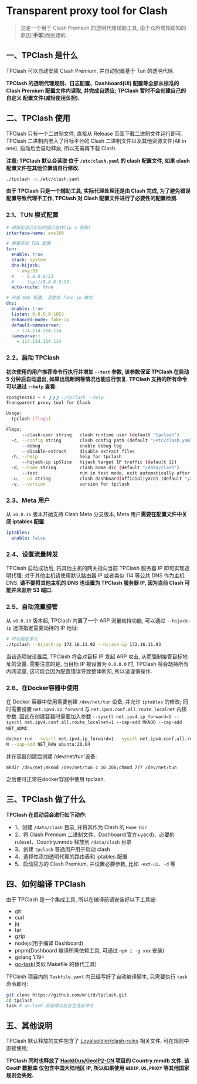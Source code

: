 # Transparent proxy tool for Clash

> 这是一个用于 Clash Premium 的透明代理辅助工具, 由于众所周知周知的原因(**手笨**)而创建的.

## 一、TPClash 是什么

TPClash 可以自动安装 Clash Premium, 并自动配置基于 Tun 的透明代理.

**TPClash 的透明代理规则、日志配置、Dashboard(UI) 配置等全部从标准的 Clash Premium 配置文件内读取, 并完成自适应; TPClash 暂时不会创建自己的自定义
配置文件(减轻使用负担).**

## 二、TPClash 使用

TPClash 只有一个二进制文件, 直接从 Release 页面下载二进制文件运行即可. TPClash 二进制内嵌入了目标平台的 Clash 二进制文件以及其他资源文件(All in one), 
启动后会自动释放, 所以无需再下载 Clash. 

**注意: TPClash 默认会读取 位于 `/etc/clash.yaml` 的 clash 配置文件, 如果 clash 配置文件在其他位置请自行修改.**

```sh
./tpclash -c /etc/clash.yaml
```

**由于 TPClash 只是一个辅助工具, 实际代理处理还是由 Clash 完成, 为了避免错误配置导致代理不工作, TPClash 对 Clash 配置文件进行了必要性的配置检测.**

### 2.1、TUN 模式配置

```yaml
# 请指定自己实际的接口名称(ip a 获取)
interface-name: ens160

# 需要开启 TUN 配置
tun:
  enable: true
  stack: system
  dns-hijack:
    - any:53
  #   - 8.8.8.8:53
  #   - tcp://8.8.8.8:53
  auto-route: true

# 开启 DNS 配置, 且使用 fake-ip 模式
dns:
  enable: true
  listen: 0.0.0.0:1053
  enhanced-mode: fake-ip
  default-nameserver:
    - 114.114.114.114
  nameserver:
    - 114.114.114.114
```

### 2.2、启动 TPClash

**初次使用的用户推荐命令行执行并增加 `--test` 参数, 该参数保证 TPClash 在启动 5 分钟后自动退出, 如果出现断网等情况也能自行恢复. TPClash 支持的所有命令可以通过 `--help` 查看:**

```sh
root@test62 ~ # ❯❯❯ ./tpclash --help
Transparent proxy tool for Clash

Usage:
  tpclash [flags]

Flags:
      --clash-user string   clash runtime user (default "tpclash")
  -c, --config string       clash config path (default "/etc/clash.yaml")
      --debug               enable debug log
      --disable-extract     disable extract files
  -h, --help                help for tpclash
      --hijack-ip ipSlice   hijack target IP traffic (default [])
  -d, --home string         clash home dir (default "/data/clash")
      --test                run in test mode, exit automatically after 5 minutes
  -u, --ui string           clash dashboard(official|yacd) (default "yacd")
  -v, --version             version for tpclash
```

### 2.3、Meta 用户

从 `v0.0.16` 版本开始支持 Clash Meta 分支版本, Meta 用户**需要在配置文件中关闭 iptables 配置**:

```yaml
iptables:
  enable: false
```

### 2.4、设置流量转发

TPClash 启动成功后, 将其他主机的网关指向当前 TPClash 服务器 IP 即可实现透明代理;
对于其他主机请使用默认路由器 IP 或者类似 114 等公共 DNS 作为主机 DNS.
**请不要将其他主机的 DNS 也设置为 TPClash 服务器 IP, 因为当前 Clash 可能并未监听 53 端口.**

### 2.5、自动流量接管

从 `v0.0.13` 版本起, TPClash 内置了一个 ARP 流量劫持功能, 可以通过 `--hijack-ip` 选项指定需要劫持的 IP 地址:

```sh
# 可以指定多次
./tpclash --hijack-ip 172.16.11.92 --hijack-ip 172.16.11.93
```

当该选项被设置后, TPClash 将会对目标 IP 发起 ARP 攻击, 从而强制接管目标地址的流量. 需要注意的是, 当目标 IP 被设置为 `0.0.0.0`
时, TPClash 将会劫持所有内网流量, 这可能会因为配置错误导致整体断网, 所以请谨慎操作.

### 2.6、在Docker容器中使用

在 Docker 容器中使用需要创建 `/dev/net/tun` 设备, 并允许 `iptables` 的修改; 同时需要设置 `net.ipv4.ip_forward` 与 `net.ipv4.conf.all.route_localnet` 内核参数.
因此在创建容器时需要加入参数 `--sysctl net.ipv4.ip_forward=1 --sysctl net.ipv4.conf.all.route_localnet=1 --cap-add MKNOD --cap-add NET_ADMI`:

```sh
docker run --sysctl net.ipv4.ip_forward=1 --sysctl net.ipv4.conf.all.route_localnet=1 --cap-add MKNOD --cap-add NET_ADMI
N --cap-add NET_RAW ubuntu:20.04
```

并在容器创建后创建`/dev/net/tun'设备:

```
mkdir /dev/net;mknod /dev/net/tun c 10 200;chmod 777 /dev/net/tun
```

之后便可正常在docker容器中使用 tpclash.

## 三、TPClash 做了什么

**TPClash 在启动后会进行如下动作:**

- 1、创建 `/data/clash` 目录, 并将其作为 Clash 的 `Home Dir`
- 2、将 Clash Premium 二进制文件、Dashboard(官方+yacd)、必要的 ruleset、Country.mmdb 释放到 `/data/clash` 目录
- 3、创建 `tpclash` 普通用户用于启动 clash
- 4、选择性添加透明代理的路由表和 iptables 配置
- 5、启动官方的 Clash Premium, 并设置必要参数, 比如 `-ext-ui`、`-d` 等

## 四、如何编译 TPClash

由于 TPClash 是一个集成工具, 所以在编译前请安装好以下工具链:

- git
- curl
- jq
- tar
- gzip
- nodejs(用于编译 Dashboard)
- pnpm(Dashboard 编译所需依赖工具, 可通过 `npm i -g xxx` 安装)
- golang 1.19+
- [go-task](https://github.com/go-task/task)(类似 Makefile 的替代工具)

TPClash 项目内的 `Taskfile.yaml` 内已经写好了自动编译脚本, 只需要执行 `task` 命令即可:

```sh
git clone https://github.com/mritd/tpclash.git
cd tpclash
task # go-task 安装成功后会包含此命令
```

## 五、其他说明

TPClash 默认释放的文件包含了 [Loyalsoldier/clash-rules](https://github.com/Loyalsoldier/clash-rules) 相关文件, 可在规则中直接使用;

**TPClash 同时也释放了 [Hackl0us/GeoIP2-CN](https://github.com/Hackl0us/GeoIP2-CN) 项目的 Country.mmdb 文件, 该 GeoIP 数据库
仅包含中国大陆地区 IP, 所以如果使用 `GEOIP,US,PROXY` 等其他国家规则会失败.**
